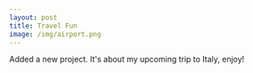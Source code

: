 ```yaml
---
layout: post
title: Travel Fun
image: /img/airport.png
---
```


Added a new project. It's about my upcoming trip to Italy, enjoy!
